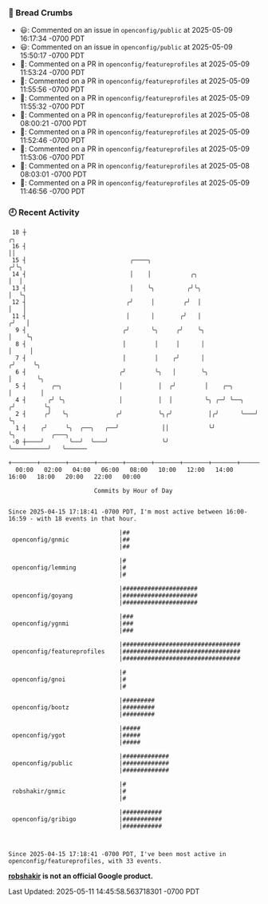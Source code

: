### 🍞 Bread Crumbs

 * 😃: Commented on an issue in `openconfig/public` at 2025-05-09 16:17:34 -0700 PDT
 * 😃: Commented on an issue in `openconfig/public` at 2025-05-09 15:50:17 -0700 PDT
 * 💬: Commented on a PR in  `openconfig/featureprofiles` at 2025-05-09 11:53:24 -0700 PDT
 * 💬: Commented on a PR in  `openconfig/featureprofiles` at 2025-05-09 11:55:56 -0700 PDT
 * 💬: Commented on a PR in  `openconfig/featureprofiles` at 2025-05-09 11:55:32 -0700 PDT
 * 💬: Commented on a PR in  `openconfig/featureprofiles` at 2025-05-08 08:00:21 -0700 PDT
 * 💬: Commented on a PR in  `openconfig/featureprofiles` at 2025-05-09 11:52:46 -0700 PDT
 * 💬: Commented on a PR in  `openconfig/featureprofiles` at 2025-05-09 11:53:06 -0700 PDT
 * 💬: Commented on a PR in  `openconfig/featureprofiles` at 2025-05-08 08:03:01 -0700 PDT
 * 💬: Commented on a PR in  `openconfig/featureprofiles` at 2025-05-09 11:46:56 -0700 PDT

### 🕘 Recent Activity
```
 18 ┼                                                                    ╭╮
 16 ┤                                                                    ││
 15 ┤                             ╭────╮                                ╭╯╰╮
 14 ┤                             │    │           ╭╮                   │  │
 13 ┤                             │    ╰╮         ╭╯╰╮                  │  ╰╮
 12 ┤                            ╭╯     │        ╭╯  │                  │   │
 11 ┤                            │      │       ╭╯   │                 ╭╯   │
  9 ┤                           ╭╯      ╰╮     ╭╯    ╰╮                │    ╰╮
  8 ┤                           │        │     │      │                │     │
  7 ┤                           │        │    ╭╯      │               ╭╯     ╰╮
  6 ┤                          ╭╯        ╰╮   │       ╰╮              │       ╰╮
  5 ┤       ╭─╮                │          │  ╭╯        │    ╭─╮       │        │
  4 ┤      ╭╯ ╰╮               │          │  │         ╰╮ ╭─╯ ╰──╮   ╭╯        ╰╮
  2 ┤     ╭╯   ╰╮             ╭╯          ╰╮╭╯          │╭╯      ╰───╯          ╰╮
  1 ┤    ╭╯     ╰╮  ╭──╮   ╭──╯            ││           ╰╯                       ╰╮          ╭───╮
 -0 ┼────╯       ╰──╯  ╰───╯               ╰╯                                     ╰──────────╯   ╰──────
    +───────+───────+───────+───────+───────+───────+───────+───────+───────+───────+───────+───────+────
  00:00   02:00   04:00   06:00   08:00   10:00   12:00   14:00   16:00   18:00   20:00   22:00   00:00   

						Commits by Hour of Day


Since 2025-04-15 17:18:41 -0700 PDT, I'm most active between 16:00-16:59 - with 18 events in that hour.

```



```
                               |##
 openconfig/gnmic              |##
                               |##

                               |#
 openconfig/lemming            |#
                               |#

                               |#####################
 openconfig/goyang             |#####################
                               |#####################

                               |###
 openconfig/ygnmi              |###
                               |###

                               |#################################
 openconfig/featureprofiles    |#################################
                               |#################################

                               |#
 openconfig/gnoi               |#
                               |#

                               |#########
 openconfig/bootz              |#########
                               |#########

                               |#####
 openconfig/ygot               |#####
                               |#####

                               |#############
 openconfig/public             |#############
                               |#############

                               |#
 robshakir/gnmic               |#
                               |#

                               |###########
 openconfig/gribigo            |###########
                               |###########



Since 2025-04-15 17:18:41 -0700 PDT, I've been most active in openconfig/featureprofiles, with 33 events.

```
**[robshakir](mailto:robjs@google.com) is not an official Google product.**  


Last Updated: 2025-05-11 14:45:58.563718301 -0700 PDT
